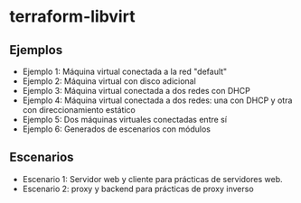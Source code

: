 # terraform-libvirt

## Ejemplos

* Ejemplo 1: Máquina virtual conectada a la red "default"
* Ejemplo 2: Máquina virtual con disco adicional
* Ejemplo 3: Máquina virtual conectada a dos redes con DHCP
* Ejemplo 4: Máquina virtual conectada a dos redes: una con DHCP y otra con direccionamiento estático
* Ejemplo 5: Dos máquinas virtuales conectadas entre sí
* Ejemplo 6: Generados de escenarios con módulos

## Escenarios

* Escenario 1: Servidor web y cliente para prácticas de servidores web.
* Escenario 2: proxy y backend para prácticas de proxy inverso